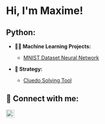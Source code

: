 <h1>Hi, I'm Maxime! </h1>


<h2>Python:</h2>


- <b>👨‍💻 Machine Learning Projects:</b>
  - [MNIST Dataset Neural Network](https://github.com/maximegourmelen/MNIST-neural-network)
 
- <b>🎲 Strategy:</b>
  - [Cluedo Solving Tool](https://github.com/maximegourmelen/board-game-solver-cluedo)
    

<h2> 🤳 Connect with me:</h2>


[<img align="left" alt="MaximeGourmelen | LinkedIn" width="22px" src="https://cdn.jsdelivr.net/npm/simple-icons@v3/icons/linkedin.svg" />][linkedin]


[linkedin]: https://linkedin.com/in/maxjg

<!--

Here are some ideas to get you started:

- 🔭 I’m currently working on ...
- 🌱 I’m currently learning ...
- 👯 I’m looking to collaborate on ...
- 🤔 I’m looking for help with ...
- 💬 Ask me about ...
- 📫 How to reach me: ...
- 😄 Pronouns: ...
- ⚡ Fun fact: ...
-->
